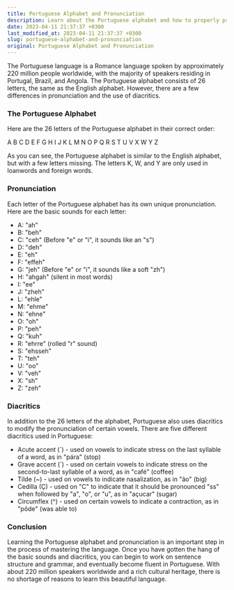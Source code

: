 ```yaml
---
title: Portuguese Alphabet and Pronunciation
description: Learn about the Portuguese alphabet and how to properly pronounce its letters and diacritics.
date: 2023-04-11 21:37:37 +0300
last_modified_at: 2023-04-11 21:37:37 +0300
slug: portuguese-alphabet-and-pronunciation
original: Portuguese Alphabet and Pronunciation
---
```

The Portuguese language is a Romance language spoken by approximately 220 million people worldwide, with the majority of speakers residing in Portugal, Brazil, and Angola. The Portuguese alphabet consists of 26 letters, the same as the English alphabet. However, there are a few differences in pronunciation and the use of diacritics.

### The Portuguese Alphabet

Here are the 26 letters of the Portuguese alphabet in their correct order:

A B C D E F G H I J K L M N O P Q R S T U V X W Y Z

As you can see, the Portuguese alphabet is similar to the English alphabet, but with a few letters missing. The letters K, W, and Y are only used in loanwords and foreign words.

### Pronunciation

Each letter of the Portuguese alphabet has its own unique pronunciation. Here are the basic sounds for each letter:

- A: "ah"
- B: "beh"
- C: "ceh" (Before "e" or "i", it sounds like an "s")
- D: "deh"
- E: "eh"
- F: "effeh"
- G: "jeh" (Before "e" or "i", it sounds like a soft "zh")
- H: "ahgah" (silent in most words)
- I: "ee"
- J: "zheh"
- L: "ehle"
- M: "ehme"
- N: "ehne"
- O: "oh"
- P: "peh"
- Q: "kuh"
- R: "ehrre" (rolled "r" sound)
- S: "ehsseh"
- T: "teh"
- U: "oo"
- V: "veh"
- X: "sh"
- Z: "zeh"

### Diacritics

In addition to the 26 letters of the alphabet, Portuguese also uses diacritics to modify the pronunciation of certain vowels. There are five different diacritics used in Portuguese:

- Acute accent (´) - used on vowels to indicate stress on the last syllable of a word, as in "pára" (stop)
- Grave accent (`) - used on certain vowels to indicate stress on the second-to-last syllable of a word, as in "café" (coffee)
- Tilde (~) - used on vowels to indicate nasalization, as in "ão" (big)
- Cedilla (Ç) - used on "C" to indicate that it should be pronounced "ss" when followed by "a", "o", or "u", as in "açucar" (sugar)
- Circumflex (^) - used on certain vowels to indicate a contraction, as in "pôde" (was able to)

### Conclusion

Learning the Portuguese alphabet and pronunciation is an important step in the process of mastering the language. Once you have gotten the hang of the basic sounds and diacritics, you can begin to work on sentence structure and grammar, and eventually become fluent in Portuguese. With about 220 million speakers worldwide and a rich cultural heritage, there is no shortage of reasons to learn this beautiful language.